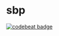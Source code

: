 # sbp

[![codebeat badge](https://codebeat.co/badges/c4d39b4a-31e9-471d-b2af-f9e0b4d3e2bb)](https://codebeat.co/projects/github-com-antoniaelek-sbp-master)
